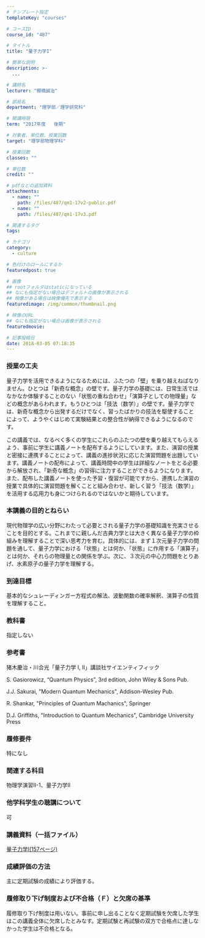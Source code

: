 ```yaml
---
# テンプレート指定
templateKey: "courses"

# コースID
course_id: "487"

# タイトル
title: "量子力学I"

# 簡単な説明
description: >-
  ...

# 講師名
lecturer: "棚橋誠治"

# 部局名
department: "理学部／理学研究科"

# 開講時限
term: "2017年度	後期"

# 対象者、単位数、授業回数
target: "理学部物理学科"

# 授業回数
classes: ""

# 単位数
credit: ""

# pdfなどの追加資料
attachments: 
  - name: "" 
    path: /files/487/qm1-17v2-public.pdf
  - name: "" 
    path: /files/487/qm1-17v3.pdf

# 関連するタグ
tags:

# カテゴリ
category:
  - culture

# 色付けのロールにするか
featuredpost: true

# 画像
## rootフォルダはstaticになっている
## なにも指定がない場合はデフォルトの画像が表示される
## 映像がある場合は映像優先で表示する
featuredimage: /img/common/thumbnail.png

# 映像のURL
## なにも指定がない場合は画像が表示される
featuredmovie: 

# 記事投稿日
date: 2018-03-05 07:18:35
---
```


### 授業の工夫

量子力学を活用できるようになるためには、ふたつの「壁」を乗り越えねばなりません。ひとつは「新奇な概念」の壁です。量子力学の基礎には、日常生活ではなかなか体験することのない「状態の重ね合わせ」「演算子としての物理量」などの概念があらわれます。もうひとつは「技法（数学）」の壁です。量子力学では、新奇な概念から出発するだけでなく、習ったばかりの技法を駆使することによって、ようやくはじめて実験結果との整合性が納得できるようになるのです。

この講義では、なるべく多くの学生にこれらのふたつの壁を乗り越えてもらえるよう、事前に学生に講義ノートを配布するようにしています。また、演習の授業と密接に連携することによって、講義の進捗状況に応じた演習問題を出題しています。講義ノートの配布によって、講義時間中の学生は詳細なノートをとる必要から解放され、「新奇な概念」の習得に注力することができるようになります。また、配布した講義ノートを使った予習・復習が可能ですから、連携した演習の授業で具体的に演習問題を解くことと組み合わせ、新しく習う「技法（数学）」を活用する応用力も身につけられるのではないかと期待しています。

### 本講義の目的とねらい

現代物理学の広い分野にわたって必要とされる量子力学の基礎知識を充実させることを目的とする。これまでに親しんだ古典力学とは大きく異なる量子力学の枠組みを理解することで深い思考力を育む。具体的には、まず１次元量子力学の問題を通して、量子力学における「状態」とは何か、「状態」に作用する「演算子」とは何か、それらの物理量との関係を学ぶ。次に、３次元の中心力問題をとりあげ、水素原子の量子力学を理解する。

### 到達目標

基本的なシュレーディンガー方程式の解法、波動関数の確率解釈、演算子の性質を理解すること。

### 教科書

指定しない

### 参考書

猪木慶治・川合光「量子力学 I, II」講談社サイエンティフィック

S. Gasiorowicz, “Quantum Physics”, 3rd edition, John Wiley & Sons Pub.

J.J. Sakurai, "Modern Quantum Mechanics", Addison-Wesley Pub.

R. Shankar, "Principles of Quantum Machanics", Springer

D.J. Griffiths, "Introduction to Quantum Mechanics", Cambridge University Press

### 履修要件

特になし

### 関連する科目

物理学演習II-1、量子力学II

### 他学科学生の聴講について

可

### 講義資料（一括ファイル）

[量子力学Ⅰ(157ページ)](/files/487/qm1-17v3.pdf) 

### 成績評価の方法

主に定期試験の成績により評価する。

### 履修取り下げ制度および不合格（Ｆ）と欠席の基準

履修取り下げ制度は用いない。事前に申し出ることなく定期試験を欠席した学生はこの講義全体に欠席したとみなす。定期試験と再試験の双方で合格点に達しなかった学生は不合格となる。

